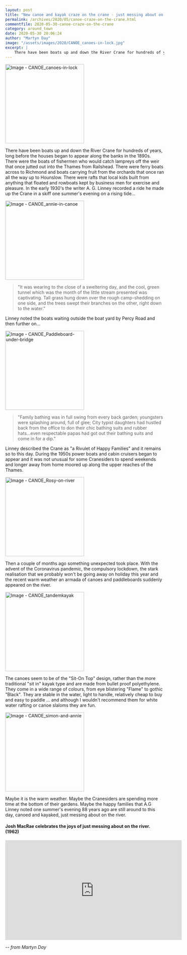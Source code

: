 ```yaml
---
layout: post
title: "New canoe and kayak craze on the crane - just messing about on the river"
permalink: /archives/2020/05/canoe-craze-on-the-crane.html
commentfile: 2020-05-30-canoe-craze-on-the-crane
category: around_town
date: 2020-05-30 20:06:24
author: "Martyn Day"
image: "/assets/images/2020/CANOE_canoes-in-lock.jpg"
excerpt: |
    There have been boats up and down the River Crane for hundreds of years, long before the houses began to appear along the banks in the 1890s. There were the boats of fishermen who would catch lampreys off the weir that once jutted out into the Thames from Railshead.
---
```

<a href="/assets/images/2020/CANOE_canoes-in-lock.jpg" title="Click for a larger image"><img src="/assets/images/2020/CANOE_canoes-in-lock-thumb.jpg" width="250" alt="Image - CANOE_canoes-in-lock"  class="photo right"/></a>

There have been boats up and down the River Crane for hundreds of years, long before the houses began to appear along the banks in the 1890s. There were the boats of fishermen who would catch lampreys off the weir that once jutted out into the Thames from Railshead. There were ferry boats across to Richmond and boats carrying fruit from the orchards that once ran all the way up to Hounslow. There were rafts that local kids built from anything that floated and rowboats kept by business men for exercise and pleasure. In the early 1930's the writer A. G. Linney recorded a ride he made up the Crane in a skiff one summer's evening on a rising tide...

<a href="/assets/images/2020/CANOE_annie-in-canoe.jpg" title="Click for a larger image"><img src="/assets/images/2020/CANOE_annie-in-canoe-thumb.jpg" width="250" alt="Image - CANOE_annie-in-canoe"  class="photo right"/></a>

> "It was wearing to the close of a sweltering day, and the cool, green tunnel which was the month of the little stream presented was captivating. Tall grass hung down over the rough camp-shedding on one side, and the trees swept their branches on the other, right down to the water."

Linney noted the boats waiting outside the boat yard by Percy Road and then further on...


<a href="/assets/images/2020/CANOE_Paddleboard-under-bridge.jpg" title="Click for a larger image"><img src="/assets/images/2020/CANOE_Paddleboard-under-bridge-thumb.jpg" width="250" alt="Image - CANOE_Paddleboard-under-bridge"  class="photo right"/></a>


> "Family bathing was in full swing from every back garden; youngsters were splashing around, full of glee; City typist daughters had hustled back from the office to don their chic bathing suits and rubber hats...even respectable papas had got out their bathing suits and come in for a dip."

Linney described the Crane as "a Rivulet of Happy Families" and it remains so to this day. During the 1950s power boats and cabin cruisers began to appear and it was not unusual for some Cranesiders to spend weekends and longer away from home moored up along the upper reaches of the Thames.

<a href="/assets/images/2020/CANOE_Rosy-on-river.jpg" title="Click for a larger image"><img src="/assets/images/2020/CANOE_Rosy-on-river-thumb.jpg" width="250" alt="Image - CANOE_Rosy-on-river"  class="photo right"/></a>

Then a couple of months ago something unexpected took place.  With the advent of the Coronavirus pandemic, the compulsory lockdown, the stark realisation that we probably won't be going away on holiday this year and the recent warm weather an armada of canoes and paddleboards suddenly appeared on the river.

<a href="/assets/images/2020/CANOE_tandemkayak.jpg" title="Click for a larger
image"><img src="/assets/images/2020/CANOE_tandemkayak-thumb.jpg" width="250"
alt="Image - CANOE_tandemkayak"  class="photo right"/></a>


The canoes seem to be of the "Sit-On Top" design, rather than the more traditional "sit in" kayak type and are made from bullet proof polyethylene. They come in a wide range of colours, from eye blistering "Flame" to gothic "Black". They are stable in the water, light to handle, relatively cheap to buy and easy to paddle ... and although I wouldn't recommend them for white water rafting or canoe slaloms they are fun.

<a href="/assets/images/2020/CANOE_simon-and-annie.jpg" title="Click for a larger image"><img src="/assets/images/2020/CANOE_simon-and-annie-thumb.jpg" width="250" alt="Image - CANOE_simon-and-annie"  class="photo right"/></a>

Maybe it is the warm weather. Maybe the Cranesiders are spending more time at the bottom of their gardens. Maybe the happy families that A.G Linney noted one summer's evening 88 years ago are still around to this day, canoed and kayaked, just messing about on the river.

<div markdown="1" class="box">

#### Josh MacRae celebrates the joys of just messing about on the river. (1962)

<iframe width="560" height="315" src="https://www.youtube.com/embed/pOVC0-gIFck" frameborder="0" allow="accelerometer; autoplay; encrypted-media; gyroscope; picture-in-picture" allowfullscreen></iframe>

</div>


<cite>-- from Martyn Day</cite>
